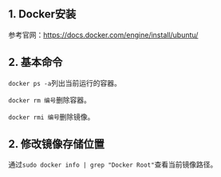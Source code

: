 ## 1. Docker安装

参考官网：https://docs.docker.com/engine/install/ubuntu/

## 2. 基本命令

```docker ps -a```列出当前运行的容器。

```docker rm 编号```删除容器。

```docker rmi 编号```删除镜像。

## 2. 修改镜像存储位置

通过```sudo docker info | grep "Docker Root"```查看当前镜像路径。


